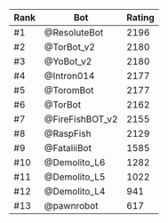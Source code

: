 Rank|Bot|Rating
---|---|---
#1|@ResoluteBot|2196
#2|@TorBot_v2|2180
#3|@YoBot_v2|2180
#4|@Intron014|2177
#5|@ToromBot|2177
#6|@TorBot|2162
#7|@FireFishBOT_v2|2155
#8|@RaspFish|2129
#9|@FataliiBot|1585
#10|@Demolito_L6|1282
#11|@Demolito_L5|1022
#12|@Demolito_L4|941
#13|@pawnrobot|617
